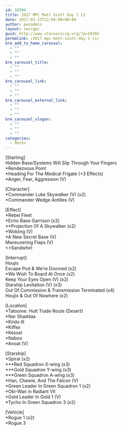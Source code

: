 ```yaml
---
id: 10394
title: 2017 MPC Matt Scott Day 1 LS
date: 2017-02-23T22:04:00+00:00
author: pwsadmin
layout: swccgpc
guid: http://www.starwarsccg.org/?p=10394
permalink: /2017-mpc-matt-scott-day-1-ls/
bre_add_to_home_carousel:
  - ""
  - ""
  - ""
bre_carousel_title:
  - ""
  - ""
  - ""
bre_carousel_link:
  - ""
  - ""
  - ""
bre_carousel_external_link:
  - ""
  - ""
  - ""
bre_carousel_slogan:
  - ""
  - ""
  - ""
categories:
  - Decks
---
```

[Starting]  
Hidden Base/Systems Will Slip Through Your Fingers  
*Rendezvous Point  
*Heading For The Medical Frigate (+3 Effects)  
*Anger, Fear, Aggression (V)

[Character]  
*Commander Luke Skywalker (V) (x2)  
*Commander Wedge Antilles (V)

[Effect]  
*Rebel Fleet  
*Echo Base Garrison (x2)  
**Projection Of A Skywalker (x2)  
*Wokling (V)  
*A New Secret Base (V)  
Maneuvering Flaps (V)  
<>Sandwhirl

[Interrupt]  
Houjix  
Escape Pod & We&#8217;re Doomed (x2)  
*We Wish To Board At Once (x2)  
Keep Your Eyes Open (V) (x2)  
Starship Levitation (V) (x3)  
Out Of Commission & Transmission Terminated (x4)  
Houjix & Out Of Nowhere (x2)

[Location]  
*Tatooine: Hutt Trade Route (Desert)  
*Nar Shaddaa  
*Kirdo III  
*Kiffex  
*Kessel  
*Naboo  
*Anoat (V)

[Starship]  
*Spiral (x2)  
\***Red Squadron X-wing (x3)  
\***Gold Squadron Y-wing (x3)  
\***Green Squadron A-wing (x3)  
*Han, Chewie, And The Falcon (V)  
*Green Leader In Green Squadron 1 (x2)  
*Obi-Wan in Radiant VII  
*Gold Leader In Gold 1 (V)  
*Tycho In Green Squadron 3 (x2)

[Vehicle]  
*Rogue 1 (x2)  
*Rogue 3